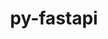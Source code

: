 ---
title: "py-fastapi"
layout: cache
categories: [package, develop]
meta: {"versions": ["0.88.0", "0.98.0"], "compilers": ["apple-clang@=14.0.0", "apple-clang@=14.0.3", "gcc@=11.3.0", "gcc@=7.3.1"], "oss": ["amzn2", "ubuntu22.04", "ventura"], "platforms": ["darwin", "linux"], "targets": ["aarch64", "x86_64_v3"], "stacks": ["ml-darwin-aarch64-mps", "ml-linux-x86_64-cpu", "ml-linux-x86_64-cuda", "root"], "num_specs": 23, "num_specs_by_stack": {"root": 23, "ml-darwin-aarch64-mps": 9, "ml-linux-x86_64-cuda": 14, "ml-linux-x86_64-cpu": 14}}
spec_details: [{"hash": "qjh6ueboshc75cjq2mdwgsc77ivzsil7", "compiler": "apple-clang@=14.0.0", "versions": ["0.88.0"], "os": "ventura", "platform": "darwin", "target": "aarch64", "variants": ["~all", "build_system=python_pip"], "stacks": ["root", "ml-darwin-aarch64-mps"], "size": "-", "tarball": "https://binaries.spack.io/develop/build_cache/darwin-ventura-aarch64/apple-clang-14.0.0/py-fastapi-0.88.0/darwin-ventura-aarch64-apple-clang-14.0.0-py-fastapi-0.88.0-qjh6ueboshc75cjq2mdwgsc77ivzsil7.spack"}, {"hash": "nplovbjbom5kudlsh73ss6ey2dm7pl4f", "compiler": "apple-clang@=14.0.0", "versions": ["0.88.0"], "os": "ventura", "platform": "darwin", "target": "aarch64", "variants": ["~all", "build_system=python_pip"], "stacks": ["root", "ml-darwin-aarch64-mps"], "size": "-", "tarball": "https://binaries.spack.io/develop/build_cache/darwin-ventura-aarch64/apple-clang-14.0.0/py-fastapi-0.88.0/darwin-ventura-aarch64-apple-clang-14.0.0-py-fastapi-0.88.0-nplovbjbom5kudlsh73ss6ey2dm7pl4f.spack"}, {"hash": "hevl7crjqazid2qrgxrjvbcejjuyyoed", "compiler": "apple-clang@=14.0.0", "versions": ["0.88.0"], "os": "ventura", "platform": "darwin", "target": "aarch64", "variants": ["~all", "build_system=python_pip"], "stacks": ["root", "ml-darwin-aarch64-mps"], "size": "-", "tarball": "https://binaries.spack.io/develop/build_cache/darwin-ventura-aarch64/apple-clang-14.0.0/py-fastapi-0.88.0/darwin-ventura-aarch64-apple-clang-14.0.0-py-fastapi-0.88.0-hevl7crjqazid2qrgxrjvbcejjuyyoed.spack"}, {"hash": "gafhj7obtszpg47qz6thfffb57ve3ytu", "compiler": "apple-clang@=14.0.0", "versions": ["0.88.0"], "os": "ventura", "platform": "darwin", "target": "aarch64", "variants": ["~all", "build_system=python_pip"], "stacks": ["root", "ml-darwin-aarch64-mps"], "size": "-", "tarball": "https://binaries.spack.io/develop/build_cache/darwin-ventura-aarch64/apple-clang-14.0.0/py-fastapi-0.88.0/darwin-ventura-aarch64-apple-clang-14.0.0-py-fastapi-0.88.0-gafhj7obtszpg47qz6thfffb57ve3ytu.spack"}, {"hash": "kuvuhwefpovu3pomsvek4hdhzulfto3v", "compiler": "apple-clang@=14.0.0", "versions": ["0.98.0"], "os": "ventura", "platform": "darwin", "target": "aarch64", "variants": ["~all", "build_system=python_pip"], "stacks": ["root", "ml-darwin-aarch64-mps"], "size": "-", "tarball": "https://binaries.spack.io/develop/build_cache/darwin-ventura-aarch64/apple-clang-14.0.0/py-fastapi-0.98.0/darwin-ventura-aarch64-apple-clang-14.0.0-py-fastapi-0.98.0-kuvuhwefpovu3pomsvek4hdhzulfto3v.spack"}, {"hash": "hzkv3jolnxlk4uhyceiwbxarmysb3emv", "compiler": "apple-clang@=14.0.0", "versions": ["0.88.0"], "os": "ventura", "platform": "darwin", "target": "aarch64", "variants": ["~all", "build_system=python_pip"], "stacks": ["root", "ml-darwin-aarch64-mps"], "size": "-", "tarball": "https://binaries.spack.io/develop/build_cache/darwin-ventura-aarch64/apple-clang-14.0.0/py-fastapi-0.88.0/darwin-ventura-aarch64-apple-clang-14.0.0-py-fastapi-0.88.0-hzkv3jolnxlk4uhyceiwbxarmysb3emv.spack"}, {"hash": "iqrzw43pmc72ckizxjw3udybapgwepg5", "compiler": "apple-clang@=14.0.3", "versions": ["0.88.0"], "os": "ventura", "platform": "darwin", "target": "aarch64", "variants": ["~all", "build_system=python_pip"], "stacks": ["root", "ml-darwin-aarch64-mps"], "size": "-", "tarball": "https://binaries.spack.io/develop/build_cache/darwin-ventura-aarch64/apple-clang-14.0.3/py-fastapi-0.88.0/darwin-ventura-aarch64-apple-clang-14.0.3-py-fastapi-0.88.0-iqrzw43pmc72ckizxjw3udybapgwepg5.spack"}, {"hash": "n5hihaqwikfpsf3eft4awt3fjqwdxhie", "compiler": "apple-clang@=14.0.3", "versions": ["0.88.0"], "os": "ventura", "platform": "darwin", "target": "aarch64", "variants": ["~all", "build_system=python_pip"], "stacks": ["root", "ml-darwin-aarch64-mps"], "size": "-", "tarball": "https://binaries.spack.io/develop/build_cache/darwin-ventura-aarch64/apple-clang-14.0.3/py-fastapi-0.88.0/darwin-ventura-aarch64-apple-clang-14.0.3-py-fastapi-0.88.0-n5hihaqwikfpsf3eft4awt3fjqwdxhie.spack"}, {"hash": "gbmxh5gfhyghxoiau7f7nhc5s7hrktxp", "compiler": "apple-clang@=14.0.3", "versions": ["0.88.0"], "os": "ventura", "platform": "darwin", "target": "aarch64", "variants": ["~all", "build_system=python_pip"], "stacks": ["root", "ml-darwin-aarch64-mps"], "size": "-", "tarball": "https://binaries.spack.io/develop/build_cache/darwin-ventura-aarch64/apple-clang-14.0.3/py-fastapi-0.88.0/darwin-ventura-aarch64-apple-clang-14.0.3-py-fastapi-0.88.0-gbmxh5gfhyghxoiau7f7nhc5s7hrktxp.spack"}, {"hash": "7d34ahcrzboyb4aksuyfhfvsbllwktlf", "compiler": "gcc@=7.3.1", "versions": ["0.88.0"], "os": "amzn2", "platform": "linux", "target": "x86_64_v3", "variants": ["+all", "build_system=python_pip"], "stacks": ["root", "ml-linux-x86_64-cuda", "ml-linux-x86_64-cpu"], "size": "-", "tarball": "https://binaries.spack.io/develop/build_cache/linux-amzn2-x86_64_v3/gcc-7.3.1/py-fastapi-0.88.0/linux-amzn2-x86_64_v3-gcc-7.3.1-py-fastapi-0.88.0-7d34ahcrzboyb4aksuyfhfvsbllwktlf.spack"}, {"hash": "ngof4calhaypvi6ijgqxbyzwnucrktwd", "compiler": "gcc@=11.3.0", "versions": ["0.88.0"], "os": "ubuntu22.04", "platform": "linux", "target": "x86_64_v3", "variants": ["+all", "build_system=python_pip"], "stacks": ["root", "ml-linux-x86_64-cuda", "ml-linux-x86_64-cpu"], "size": "-", "tarball": "https://binaries.spack.io/develop/build_cache/linux-ubuntu22.04-x86_64_v3/gcc-11.3.0/py-fastapi-0.88.0/linux-ubuntu22.04-x86_64_v3-gcc-11.3.0-py-fastapi-0.88.0-ngof4calhaypvi6ijgqxbyzwnucrktwd.spack"}, {"hash": "wmprufpy3tekjl2gcrdgmwjyjdojrlhi", "compiler": "gcc@=11.3.0", "versions": ["0.88.0"], "os": "ubuntu22.04", "platform": "linux", "target": "x86_64_v3", "variants": ["+all", "build_system=python_pip"], "stacks": ["root", "ml-linux-x86_64-cuda", "ml-linux-x86_64-cpu"], "size": "-", "tarball": "https://binaries.spack.io/develop/build_cache/linux-ubuntu22.04-x86_64_v3/gcc-11.3.0/py-fastapi-0.88.0/linux-ubuntu22.04-x86_64_v3-gcc-11.3.0-py-fastapi-0.88.0-wmprufpy3tekjl2gcrdgmwjyjdojrlhi.spack"}, {"hash": "ehodzkp2odyx6rpil6plkvhvrvsbg4bq", "compiler": "gcc@=11.3.0", "versions": ["0.98.0"], "os": "ubuntu22.04", "platform": "linux", "target": "x86_64_v3", "variants": ["~all", "build_system=python_pip"], "stacks": ["root", "ml-linux-x86_64-cuda", "ml-linux-x86_64-cpu"], "size": "-", "tarball": "https://binaries.spack.io/develop/build_cache/linux-ubuntu22.04-x86_64_v3/gcc-11.3.0/py-fastapi-0.98.0/linux-ubuntu22.04-x86_64_v3-gcc-11.3.0-py-fastapi-0.98.0-ehodzkp2odyx6rpil6plkvhvrvsbg4bq.spack"}, {"hash": "ncwnjiq4kf52aakfp4qfdez27ush5wsg", "compiler": "gcc@=11.3.0", "versions": ["0.88.0"], "os": "ubuntu22.04", "platform": "linux", "target": "x86_64_v3", "variants": ["~all", "build_system=python_pip"], "stacks": ["root", "ml-linux-x86_64-cuda", "ml-linux-x86_64-cpu"], "size": "-", "tarball": "https://binaries.spack.io/develop/build_cache/linux-ubuntu22.04-x86_64_v3/gcc-11.3.0/py-fastapi-0.88.0/linux-ubuntu22.04-x86_64_v3-gcc-11.3.0-py-fastapi-0.88.0-ncwnjiq4kf52aakfp4qfdez27ush5wsg.spack"}, {"hash": "oj7cta4nqonzl5qa3lbhb6ingeexf7y3", "compiler": "gcc@=11.3.0", "versions": ["0.88.0"], "os": "ubuntu22.04", "platform": "linux", "target": "x86_64_v3", "variants": ["+all", "build_system=python_pip"], "stacks": ["root", "ml-linux-x86_64-cuda", "ml-linux-x86_64-cpu"], "size": "-", "tarball": "https://binaries.spack.io/develop/build_cache/linux-ubuntu22.04-x86_64_v3/gcc-11.3.0/py-fastapi-0.88.0/linux-ubuntu22.04-x86_64_v3-gcc-11.3.0-py-fastapi-0.88.0-oj7cta4nqonzl5qa3lbhb6ingeexf7y3.spack"}, {"hash": "bgvnxsajgqwrbyten4eyggrxifdwhvh3", "compiler": "gcc@=11.3.0", "versions": ["0.88.0"], "os": "ubuntu22.04", "platform": "linux", "target": "x86_64_v3", "variants": ["~all", "build_system=python_pip"], "stacks": ["root", "ml-linux-x86_64-cuda", "ml-linux-x86_64-cpu"], "size": "-", "tarball": "https://binaries.spack.io/develop/build_cache/linux-ubuntu22.04-x86_64_v3/gcc-11.3.0/py-fastapi-0.88.0/linux-ubuntu22.04-x86_64_v3-gcc-11.3.0-py-fastapi-0.88.0-bgvnxsajgqwrbyten4eyggrxifdwhvh3.spack"}, {"hash": "z2htsgafjwe67mlbawjo64rieugc2qt6", "compiler": "gcc@=11.3.0", "versions": ["0.88.0"], "os": "ubuntu22.04", "platform": "linux", "target": "x86_64_v3", "variants": ["+all", "build_system=python_pip"], "stacks": ["root", "ml-linux-x86_64-cuda", "ml-linux-x86_64-cpu"], "size": "-", "tarball": "https://binaries.spack.io/develop/build_cache/linux-ubuntu22.04-x86_64_v3/gcc-11.3.0/py-fastapi-0.88.0/linux-ubuntu22.04-x86_64_v3-gcc-11.3.0-py-fastapi-0.88.0-z2htsgafjwe67mlbawjo64rieugc2qt6.spack"}, {"hash": "we7egm2bmomwu4s3k3exfvd7l7bvciyk", "compiler": "gcc@=11.3.0", "versions": ["0.88.0"], "os": "ubuntu22.04", "platform": "linux", "target": "x86_64_v3", "variants": ["+all", "build_system=python_pip"], "stacks": ["root", "ml-linux-x86_64-cuda", "ml-linux-x86_64-cpu"], "size": "-", "tarball": "https://binaries.spack.io/develop/build_cache/linux-ubuntu22.04-x86_64_v3/gcc-11.3.0/py-fastapi-0.88.0/linux-ubuntu22.04-x86_64_v3-gcc-11.3.0-py-fastapi-0.88.0-we7egm2bmomwu4s3k3exfvd7l7bvciyk.spack"}, {"hash": "oniwzdj54334vkyvntlru6uof6gg3bd7", "compiler": "gcc@=11.3.0", "versions": ["0.88.0"], "os": "ubuntu22.04", "platform": "linux", "target": "x86_64_v3", "variants": ["~all", "build_system=python_pip"], "stacks": ["root", "ml-linux-x86_64-cuda", "ml-linux-x86_64-cpu"], "size": "-", "tarball": "https://binaries.spack.io/develop/build_cache/linux-ubuntu22.04-x86_64_v3/gcc-11.3.0/py-fastapi-0.88.0/linux-ubuntu22.04-x86_64_v3-gcc-11.3.0-py-fastapi-0.88.0-oniwzdj54334vkyvntlru6uof6gg3bd7.spack"}, {"hash": "6hzig4xcpl3lncw45mv7ncaemlzw73xk", "compiler": "gcc@=11.3.0", "versions": ["0.98.0"], "os": "ubuntu22.04", "platform": "linux", "target": "x86_64_v3", "variants": ["~all", "build_system=python_pip"], "stacks": ["root", "ml-linux-x86_64-cuda", "ml-linux-x86_64-cpu"], "size": "-", "tarball": "https://binaries.spack.io/develop/build_cache/linux-ubuntu22.04-x86_64_v3/gcc-11.3.0/py-fastapi-0.98.0/linux-ubuntu22.04-x86_64_v3-gcc-11.3.0-py-fastapi-0.98.0-6hzig4xcpl3lncw45mv7ncaemlzw73xk.spack"}, {"hash": "pybxep2qdjtqeppphrietspssrgvc2zr", "compiler": "gcc@=11.3.0", "versions": ["0.98.0"], "os": "ubuntu22.04", "platform": "linux", "target": "x86_64_v3", "variants": ["~all", "build_system=python_pip"], "stacks": ["root", "ml-linux-x86_64-cuda", "ml-linux-x86_64-cpu"], "size": "-", "tarball": "https://binaries.spack.io/develop/build_cache/linux-ubuntu22.04-x86_64_v3/gcc-11.3.0/py-fastapi-0.98.0/linux-ubuntu22.04-x86_64_v3-gcc-11.3.0-py-fastapi-0.98.0-pybxep2qdjtqeppphrietspssrgvc2zr.spack"}, {"hash": "bkeek45ke5xsb7z7vrgo2mv3kz7hb2la", "compiler": "gcc@=11.3.0", "versions": ["0.98.0"], "os": "ubuntu22.04", "platform": "linux", "target": "x86_64_v3", "variants": ["~all", "build_system=python_pip"], "stacks": ["root", "ml-linux-x86_64-cuda", "ml-linux-x86_64-cpu"], "size": "-", "tarball": "https://binaries.spack.io/develop/build_cache/linux-ubuntu22.04-x86_64_v3/gcc-11.3.0/py-fastapi-0.98.0/linux-ubuntu22.04-x86_64_v3-gcc-11.3.0-py-fastapi-0.98.0-bkeek45ke5xsb7z7vrgo2mv3kz7hb2la.spack"}, {"hash": "tqya5rjfj22qwwchhrthacehy3wpvunw", "compiler": "gcc@=11.3.0", "versions": ["0.88.0"], "os": "ubuntu22.04", "platform": "linux", "target": "x86_64_v3", "variants": ["+all", "build_system=python_pip"], "stacks": ["root", "ml-linux-x86_64-cuda", "ml-linux-x86_64-cpu"], "size": "-", "tarball": "https://binaries.spack.io/develop/build_cache/linux-ubuntu22.04-x86_64_v3/gcc-11.3.0/py-fastapi-0.88.0/linux-ubuntu22.04-x86_64_v3-gcc-11.3.0-py-fastapi-0.88.0-tqya5rjfj22qwwchhrthacehy3wpvunw.spack"}]
---